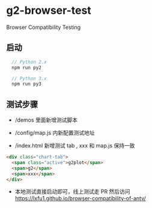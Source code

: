 <!--
 * @Descripttion: 小哥哥开始写代码了
 * @version: 0.0.1
 * @Author: fujin
 * @Date: 2021-02-23 13:35:04
 * @LastEditTime: 2021-02-26 10:33:52
-->

# g2-browser-test

Browser Compatibility Testing

## 启动

```ts
  // Python 2.x
  npm run py2

  // Python 3.x
  npm run py3
```

## 测试步骤

- /demos 里面新增测试脚本

- /config/map.js 内新配置测试地址

- /index.html 新增测试 tab , xxx 和 map.js 保持一致

```html
<div class="chart-tab">
  <span class="active">g2plot</span>
  <span>g2</span>
  <span>xxx</span>
</div>
```

- 本地测试直接启动即可，线上测试走 PR 然后访问 https://lxfu1.github.io/browser-compatibility-of-antv/
